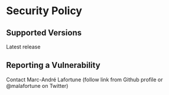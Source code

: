 # Security Policy

## Supported Versions

Latest release

## Reporting a Vulnerability

Contact Marc-André Lafortune (follow link from Github profile or @malafortune on Twitter)
